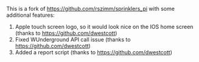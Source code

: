 This is a fork of https://github.com/rszimm/sprinklers_pi with some additional features:  
1. Apple touch screen logo, so it would look nice on the IOS home screen (thanks to https://github.com/dwestcott)  
2. Fixed WUnderground API call issue (thanks to https://github.com/dwestcott)  
3. Added a report script (thanks to https://github.com/dwestcott)  

